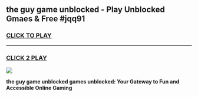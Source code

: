 
## the guy game unblocked - Play Unblocked Gmaes & Free #jqq91
<h3>
<a href="https://news.freeplayer.one?title=the_guy_game_unblocked&ref=26F">CLICK TO PLAY</a></h3>
<hr>

<h3>
<a href="https://news.freeplayer.one?title=the_guy_game_unblocked&ref=26F">CLICK 2 PLAY</a>
  
</h3>

<a href="https://news.freeplayer.one?title=the_guy_game_unblocked&ref=26F/"><img src="https://clearcache.store/games.png"></a>


**the guy game unblocked games unblocked: Your Gateway to Fun and Accessible Online Gaming**
